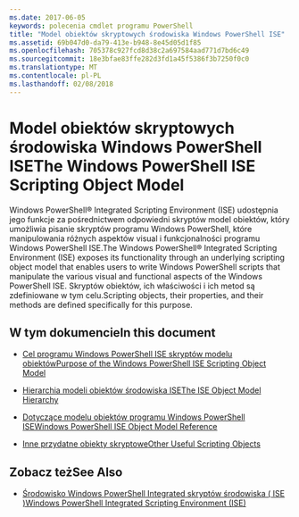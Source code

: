 ```yaml
---
ms.date: 2017-06-05
keywords: polecenia cmdlet programu PowerShell
title: "Model obiektów skryptowych środowiska Windows PowerShell ISE"
ms.assetid: 69b047d0-da79-413e-b948-8e45d05d1f85
ms.openlocfilehash: 705378c927fcd8d38c2a697584aad771d7bd6c49
ms.sourcegitcommit: 18e3bfae83ffe282d3fd1a45f5386f3b7250f0c0
ms.translationtype: MT
ms.contentlocale: pl-PL
ms.lasthandoff: 02/08/2018
---
```

# <a name="the-windows-powershell-ise-scripting-object-model"></a><span data-ttu-id="aef15-103">Model obiektów skryptowych środowiska Windows PowerShell ISE</span><span class="sxs-lookup"><span data-stu-id="aef15-103">The Windows PowerShell ISE Scripting Object Model</span></span>
  <span data-ttu-id="aef15-104">Windows PowerShell® Integrated Scripting Environment (ISE) udostępnia jego funkcje za pośrednictwem odpowiedni skryptów model obiektów, który umożliwia pisanie skryptów programu Windows PowerShell, które manipulowania różnych aspektów visual i funkcjonalności programu Windows PowerShell ISE.</span><span class="sxs-lookup"><span data-stu-id="aef15-104">The Windows PowerShell® Integrated Scripting Environment (ISE) exposes its functionality through an underlying scripting object model that enables users to write Windows PowerShell scripts that manipulate the various visual and functional aspects of the Windows PowerShell ISE.</span></span> <span data-ttu-id="aef15-105">Skryptów obiektów, ich właściwości i ich metod są zdefiniowane w tym celu.</span><span class="sxs-lookup"><span data-stu-id="aef15-105">Scripting objects, their properties, and their methods are defined specifically for this purpose.</span></span>

## <a name="in-this-document"></a><span data-ttu-id="aef15-106">W tym dokumencie</span><span class="sxs-lookup"><span data-stu-id="aef15-106">In this document</span></span>

- [<span data-ttu-id="aef15-107">Cel programu Windows PowerShell ISE skryptów modelu obiektów</span><span class="sxs-lookup"><span data-stu-id="aef15-107">Purpose of the Windows PowerShell ISE Scripting Object Model</span></span>](Purpose-of-the-Windows-PowerShell-ISE-Scripting-Object-Model.md)

- [<span data-ttu-id="aef15-108">Hierarchia modeli obiektów środowiska ISE</span><span class="sxs-lookup"><span data-stu-id="aef15-108">The ISE Object Model Hierarchy</span></span>](The-ISE-Object-Model-Hierarchy.md)

- [<span data-ttu-id="aef15-109">Dotyczące modelu obiektów programu Windows PowerShell ISE</span><span class="sxs-lookup"><span data-stu-id="aef15-109">Windows PowerShell ISE Object Model Reference</span></span>](Windows-PowerShell-ISE-Object-Model-Reference.md)

- [<span data-ttu-id="aef15-110">Inne przydatne obiekty skryptowe</span><span class="sxs-lookup"><span data-stu-id="aef15-110">Other Useful Scripting Objects</span></span>](../../getting-started/cookbooks/Other-Useful-Scripting-Objects.md)

## <a name="see-also"></a><span data-ttu-id="aef15-111">Zobacz też</span><span class="sxs-lookup"><span data-stu-id="aef15-111">See Also</span></span>
- [<span data-ttu-id="aef15-112">Środowisko Windows PowerShell Integrated skryptów środowiska &#40; ISE &#41;</span><span class="sxs-lookup"><span data-stu-id="aef15-112">Windows PowerShell Integrated Scripting Environment &#40;ISE&#41;</span></span>](../../getting-started/fundamental/Windows-PowerShell-Integrated-Scripting-Environment--ISE-.md)

  
